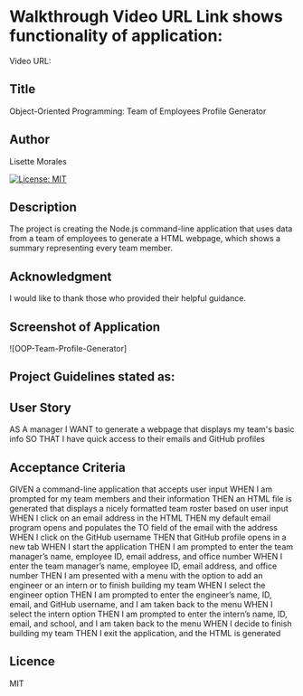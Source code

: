 # Walkthrough Video URL Link shows functionality of application: 
Video URL:

## Title
Object-Oriented Programming: Team of Employees Profile Generator 

## Author
Lisette Morales 

[![License: MIT](https://img.shields.io/badge/License-MIT-yellow.svg)](https://opensource.org/licenses/MIT)

## Description
The project is creating the Node.js command-line application that uses data from a team of employees to generate a HTML webpage, which shows a summary representing every team member.

## Acknowledgment
I would like to thank those who provided their helpful guidance.

## Screenshot of Application
![OOP-Team-Profile-Generator]

## Project Guidelines stated as:

## User Story

AS A manager
I WANT to generate a webpage that displays my team's basic info
SO THAT I have quick access to their emails and GitHub profiles

## Acceptance Criteria

GIVEN a command-line application that accepts user input
WHEN I am prompted for my team members and their information
THEN an HTML file is generated that displays a nicely formatted team roster based on user input
WHEN I click on an email address in the HTML
THEN my default email program opens and populates the TO field of the email with the address
WHEN I click on the GitHub username
THEN that GitHub profile opens in a new tab
WHEN I start the application
THEN I am prompted to enter the team manager’s name, employee ID, email address, and office number
WHEN I enter the team manager’s name, employee ID, email address, and office number
THEN I am presented with a menu with the option to add an engineer or an intern or to finish building my team
WHEN I select the engineer option
THEN I am prompted to enter the engineer’s name, ID, email, and GitHub username, and I am taken back to the menu
WHEN I select the intern option
THEN I am prompted to enter the intern’s name, ID, email, and school, and I am taken back to the menu
WHEN I decide to finish building my team
THEN I exit the application, and the HTML is generated

## Licence
MIT
